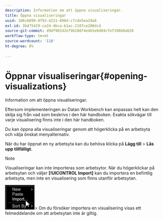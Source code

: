```yaml
---
description: Information om att öppna visualiseringar.
title: Öppna visualiseringar
uuid: 106c6899-8f93-4221-898d-c7cde5ea19a8
exl-id: 3b475429-ca2d-4bca-b1ac-2107ce200dcd
source-git-commit: d9df90242ef96188f4e4b5e6d04cfef196b0a628
workflow-type: tm+mt
source-wordcount: '118'
ht-degree: 0%

---
```


# Öppnar visualiseringar{#opening-visualizations}

Information om att öppna visualiseringar.

Eftersom implementeringen av Datan Workbench kan anpassas helt kan den skilja sig från vad som beskrivs i den här handboken. Exakta sökvägar till varje visualisering finns inte i den här handboken.

Du kan öppna alla visualiseringar genom att högerklicka på en arbetsyta och välja önskat menyalternativ.

När du har öppnat en ny arbetsyta kan du behöva klicka på **Lägg till** > **Lås upp tillfälligt.**

>[!NOTE]
>
>Visualiseringar kan inte importeras som arbetsytor. När du högerklickar på arbetsytan och väljer **[!UICONTROL Import]** kan du importera en befintlig arbetsyta, men inte en visualisering som finns utanför arbetsytan.
>
>![](assets/import_workspace.png)>
>Om du försöker importera en visualisering visas ett felmeddelande om att arbetsytan inte är giltig.
